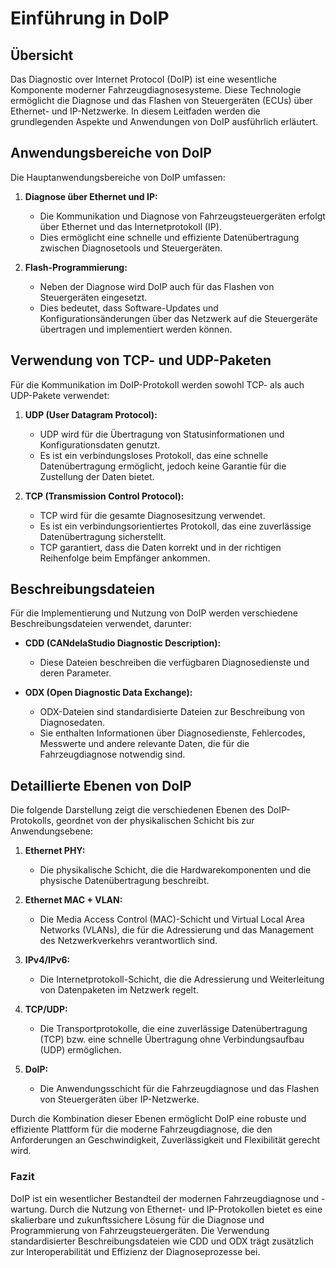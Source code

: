 # Einführung in DoIP

## Übersicht

Das Diagnostic over Internet Protocol (DoIP) ist eine wesentliche Komponente moderner Fahrzeugdiagnosesysteme. Diese Technologie ermöglicht die Diagnose und das Flashen von Steuergeräten (ECUs) über Ethernet- und IP-Netzwerke. In diesem Leitfaden werden die grundlegenden Aspekte und Anwendungen von DoIP ausführlich erläutert.

## Anwendungsbereiche von DoIP

Die Hauptanwendungsbereiche von DoIP umfassen:

1. **Diagnose über Ethernet und IP:**
   
   - Die Kommunikation und Diagnose von Fahrzeugsteuergeräten erfolgt über Ethernet und das Internetprotokoll (IP).
   - Dies ermöglicht eine schnelle und effiziente Datenübertragung zwischen Diagnosetools und Steuergeräten.

2. **Flash-Programmierung:**
   
   - Neben der Diagnose wird DoIP auch für das Flashen von Steuergeräten eingesetzt.
   - Dies bedeutet, dass Software-Updates und Konfigurationsänderungen über das Netzwerk auf die Steuergeräte übertragen und implementiert werden können.

## Verwendung von TCP- und UDP-Paketen

Für die Kommunikation im DoIP-Protokoll werden sowohl TCP- als auch UDP-Pakete verwendet:

1. **UDP (User Datagram Protocol):**
   
   - UDP wird für die Übertragung von Statusinformationen und Konfigurationsdaten genutzt.
   - Es ist ein verbindungsloses Protokoll, das eine schnelle Datenübertragung ermöglicht, jedoch keine Garantie für die Zustellung der Daten bietet.

2. **TCP (Transmission Control Protocol):**
   
   - TCP wird für die gesamte Diagnosesitzung verwendet.
   - Es ist ein verbindungsorientiertes Protokoll, das eine zuverlässige Datenübertragung sicherstellt.
   - TCP garantiert, dass die Daten korrekt und in der richtigen Reihenfolge beim Empfänger ankommen.

## Beschreibungsdateien

Für die Implementierung und Nutzung von DoIP werden verschiedene Beschreibungsdateien verwendet, darunter:

- **CDD (CANdelaStudio Diagnostic Description):**
  
  - Diese Dateien beschreiben die verfügbaren Diagnosedienste und deren Parameter.

- **ODX (Open Diagnostic Data Exchange):**
  
  - ODX-Dateien sind standardisierte Dateien zur Beschreibung von Diagnosedaten.
  - Sie enthalten Informationen über Diagnosedienste, Fehlercodes, Messwerte und andere relevante Daten, die für die Fahrzeugdiagnose notwendig sind.

## Detaillierte Ebenen von DoIP

Die folgende Darstellung zeigt die verschiedenen Ebenen des DoIP-Protokolls, geordnet von der physikalischen Schicht bis zur Anwendungsebene:

1. **Ethernet PHY:**
   
   - Die physikalische Schicht, die die Hardwarekomponenten und die physische Datenübertragung beschreibt.

2. **Ethernet MAC + VLAN:**
   
   - Die Media Access Control (MAC)-Schicht und Virtual Local Area Networks (VLANs), die für die Adressierung und das Management des Netzwerkverkehrs verantwortlich sind.

3. **IPv4/IPv6:**
   
   - Die Internetprotokoll-Schicht, die die Adressierung und Weiterleitung von Datenpaketen im Netzwerk regelt.

4. **TCP/UDP:**
   
   - Die Transportprotokolle, die eine zuverlässige Datenübertragung (TCP) bzw. eine schnelle Übertragung ohne Verbindungsaufbau (UDP) ermöglichen.

5. **DoIP:**
   
   - Die Anwendungsschicht für die Fahrzeugdiagnose und das Flashen von Steuergeräten über IP-Netzwerke.

Durch die Kombination dieser Ebenen ermöglicht DoIP eine robuste und effiziente Plattform für die moderne Fahrzeugdiagnose, die den Anforderungen an Geschwindigkeit, Zuverlässigkeit und Flexibilität gerecht wird.

### Fazit

DoIP ist ein wesentlicher Bestandteil der modernen Fahrzeugdiagnose und -wartung. Durch die Nutzung von Ethernet- und IP-Protokollen bietet es eine skalierbare und zukunftssichere Lösung für die Diagnose und Programmierung von Fahrzeugsteuergeräten. Die Verwendung standardisierter Beschreibungsdateien wie CDD und ODX trägt zusätzlich zur Interoperabilität und Effizienz der Diagnoseprozesse bei.